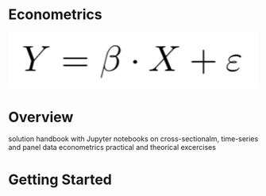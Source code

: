 # Econometrics 
<p align="center">
  <img src="../../assets/econometrics.png" alt="Description" width="800"/>
</p>

# Overview 

solution handbook with Jupyter notebooks on cross-sectionalm, time-series and panel data econometrics practical and theorical excercises

# Getting Started


